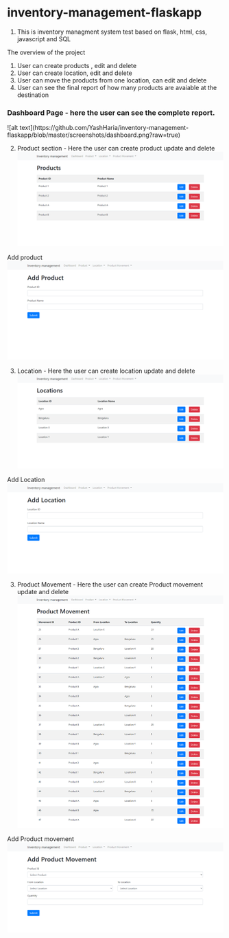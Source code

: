 # inventory-management-flaskapp

1. This is inventory managment system test based on flask, html, css, javascript and SQL

The overview of the project
1. User can create products , edit and delete
2. User can create location, edit and delete
3. User can move the products from one location, can edit and delete 
4. User can see the final report of how many products are avaiable at the destination

<h3> Dashboard Page - here the user can see the complete report.</h3>
![alt text](https://github.com/YashHaria/inventory-management-flaskapp/blob/master/screenshots/dashboard.png?raw=true)

2. Product section - Here the user can create product update and delete
![alt text](https://github.com/YashHaria/inventory-management-flaskapp/blob/master/screenshots/productpageview.png?raw=true)

Add product 
![alt text](https://github.com/YashHaria/inventory-management-flaskapp/blob/master/screenshots/productpageadd.png?raw=true)

3. Location - Here the user can create location update and delete
![alt text](https://github.com/YashHaria/inventory-management-flaskapp/blob/master/screenshots/location.png?raw=true)

Add Location
![alt text](https://github.com/YashHaria/inventory-management-flaskapp/blob/master/screenshots/locationadd.png?raw=true)

3. Product Movement - Here the user can create Product movement update and delete
![alt text](https://github.com/YashHaria/inventory-management-flaskapp/blob/master/screenshots/productmovement.png?raw=true)

Add Product movement
![alt text](https://github.com/YashHaria/inventory-management-flaskapp/blob/master/screenshots/productmovementadd.png?raw=true)
